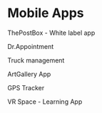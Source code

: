 # Mobile Apps

ThePostBox - White label app

Dr.Appointment

Truck management                

ArtGallery App          

GPS Tracker

VR Space - Learning App


